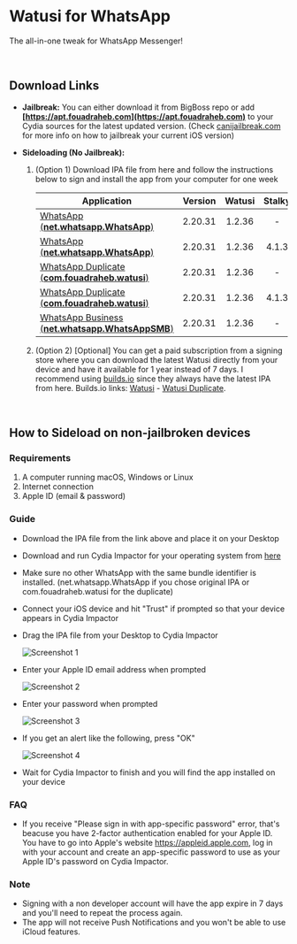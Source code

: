 # Watusi for WhatsApp

The all-in-one tweak for WhatsApp Messenger!

&nbsp;

## Download Links

* **Jailbreak:** You can either download it from BigBoss repo or add __[https://apt.fouadraheb.com](https://apt.fouadraheb.com)__ to your Cydia sources for the latest updated version. (Check [canijailbreak.com](https://canijailbreak.com/) for more info on how to jailbreak your current iOS version)
* **Sideloading (No Jailbreak):** 

    1. (Option 1) Download IPA file from here and follow the instructions below to sign and install the app from your computer for one week

        | Application        | Version   | Watusi | Stalky |
        | ------------------ |:---------:|:------:|:------:|
        | [WhatsApp (__net.whatsapp.WhatsApp__)](https://mega.nz/#!QT5wCSRC!OxfK5ykaelIUQTHBL76arPpdpxgGYiyaCaCdtctZMw4) | 2.20.31   | 1.2.36 | - |
        | [WhatsApp (__net.whatsapp.WhatsApp__)](https://mega.nz/#!JHwU0KbD!NkUUxKOZsS-pEs1n6U45cmTpzQRVwGI2zTpqGpsx_OA) | 2.20.31   | 1.2.36 | 4.1.3 |
        | [WhatsApp Duplicate (__com.fouadraheb.watusi__)](https://mega.nz/#!ADgyQK5Y!L9P-EB-FvIMxtjBRrpDsxYs0S0uaw8aJaJSRm1GHqaA) | 2.20.31   | 1.2.36 | - |
        | [WhatsApp Duplicate (__com.fouadraheb.watusi__)](https://mega.nz/#!EKhC2AAI!SqzfiKTbApR1Tn2payZzzeFCH53jWShLY_whrVAMlP0) | 2.20.31   | 1.2.36 | 4.1.3 |
        | [WhatsApp Business (__net.whatsapp.WhatsAppSMB__)](https://mega.nz/#!hLxABCIb!LPeTib2DO5F4rCLQRlLRhyAIK6nSypKEAuHdg-JP7sw) | 2.20.31   | 1.2.36 | - |
    
    2. (Option 2) [Optional] You can get a paid subscription from a signing store where you can download the latest Watusi directly from your device and have it available for 1 year instead of 7 days. I recommend using [builds.io](https://builds.io/apps/WAtest/?aid=1025553) since they always have the latest IPA from here. Builds.io links: [Watusi](https://builds.io/apps/WAtest/?aid=1025553) - [Watusi Duplicate](https://builds.io/apps/duplicatewatusi/?aid=1025553).

&nbsp;

## How to Sideload on non-jailbroken devices

### Requirements

1. A computer running macOS, Windows or Linux
2. Internet connection
3. Apple ID (email & password)

### Guide

* Download the IPA file from the link above and place it on your Desktop

* Download and run Cydia Impactor for your operating system from [here](http://www.cydiaimpactor.com)

* Make sure no other WhatsApp with the same bundle identifier is installed. (net.whatsapp.WhatsApp if you chose original IPA or com.fouadraheb.watusi for the duplicate)

* Connect your iOS device and hit "Trust" if prompted so that your device appears in Cydia Impactor

* Drag the IPA file from your Desktop to Cydia Impactor

  
  ![Screenshot 1](https://raw.githubusercontent.com/FouadRaheb/Watusi-for-WhatsApp/master/images/1.png "Screenshot 1")

* Enter your Apple ID email address when prompted 



  ![Screenshot 2](https://raw.githubusercontent.com/FouadRaheb/Watusi-for-WhatsApp/master/images/2.png "Screenshot 2")

* Enter your password when prompted 



  ![Screenshot 3](https://raw.githubusercontent.com/FouadRaheb/Watusi-for-WhatsApp/master/images/3.png "Screenshot 3")

* If you get an alert like the following, press "OK"


  ![Screenshot 4](https://raw.githubusercontent.com/FouadRaheb/Watusi-for-WhatsApp/master/images/4.png "Screenshot 4")

* Wait for Cydia Impactor to finish and you will find the app installed on your device

### FAQ
* If you receive "Please sign in with app-specific password" error, that's beacuse you have 2-factor authentication enabled for your Apple ID. You have to go into Apple's website https://appleid.apple.com, log in with your account and create an app-specific password to use as your Apple ID's password on Cydia Impactor.

### Note

* Signing with a non developer account will have the app expire in 7 days and you'll need to repeat the process again.
* The app will not receive Push Notifications and you won't be able to use iCloud features.
